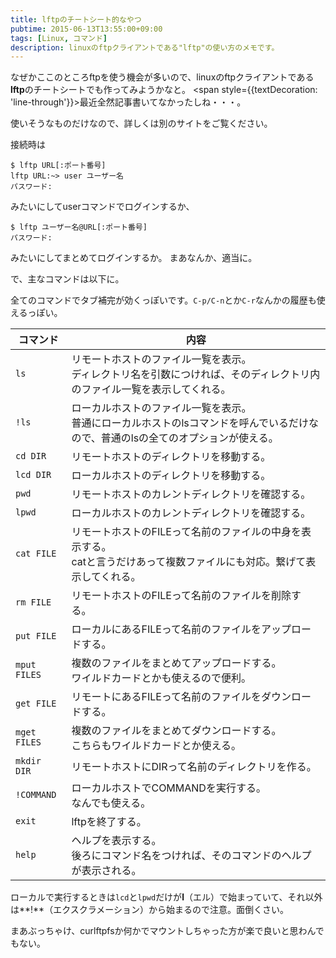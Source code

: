 ```yaml
---
title: lftpのチートシート的なやつ
pubtime: 2015-06-13T13:55:00+09:00
tags: [Linux, コマンド]
description: linuxのftpクライアントである"lftp"の使い方のメモです。
---
```


なぜかここのところftpを使う機会が多いので、linuxのftpクライアントである**lftp**のチートシートでも作ってみようかなと。
<span style={{textDecoration: 'line-through'}}>最近全然記事書いてなかったしね・・・。</span>

使いそうなものだけなので、詳しくは別のサイトをご覧ください。

接続時は
``` shell
$ lftp URL[:ポート番号]
lftp URL:~> user ユーザー名
パスワード:
```
みたいにしてuserコマンドでログインするか、
``` shell
$ lftp ユーザー名@URL[:ポート番号]
パスワード:
```
みたいにしてまとめてログインするか。
まあなんか、適当に。

で、主なコマンドは以下に。

全てのコマンドでタブ補完が効くっぽいです。`C-p/C-n`とか`C-r`なんかの履歴も使えるっぽい。

|コマンド    |内容|
|------------|----|
|`ls`        |リモートホストのファイル一覧を表示。<br />ディレクトリ名を引数につければ、そのディレクトリ内のファイル一覧を表示してくれる。|
|`!ls`       |ローカルホストのファイル一覧を表示。<br />普通にローカルホストのlsコマンドを呼んでいるだけなので、普通のlsの全てのオプションが使える。|
|`cd DIR`    |リモートホストのディレクトリを移動する。|
|`lcd DIR`   |ローカルホストのディレクトリを移動する。|
|`pwd`       |リモートホストのカレントディレクトリを確認する。|
|`lpwd`      |ローカルホストのカレントディレクトリを確認する。|
|`cat FILE`  |リモートホストのFILEって名前のファイルの中身を表示する。<br />catと言うだけあって複数ファイルにも対応。繋げて表示してくれる。|
|`rm FILE`   |リモートホストのFILEって名前のファイルを削除する。|
|`put FILE`  |ローカルにあるFILEって名前のファイルをアップロードする。|
|`mput FILES`|複数のファイルをまとめてアップロードする。<br />ワイルドカードとかも使えるので便利。|
|`get FILE`  |リモートにあるFILEって名前のファイルをダウンロードする。|
|`mget FILES`|複数のファイルをまとめてダウンロードする。<br />こちらもワイルドカードとか使える。|
|`mkdir DIR` |リモートホストにDIRって名前のディレクトリを作る。|
|`!COMMAND`  |ローカルホストでCOMMANDを実行する。<br />なんでも使える。|
|`exit`      |lftpを終了する。|
|`help`      |ヘルプを表示する。<br />後ろにコマンド名をつければ、そのコマンドのヘルプが表示される。|

ローカルで実行するときは`lcd`と`lpwd`だけが**l**（エル）で始まっていて、それ以外は**!**（エクスクラメーション）から始まるので注意。面倒くさい。

まあぶっちゃけ、curlftpfsか何かでマウントしちゃった方が楽で良いと思わんでもない。
